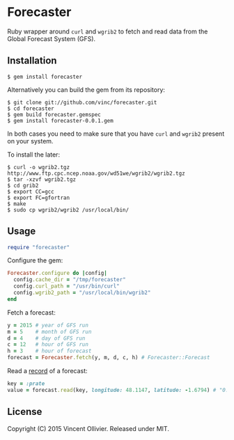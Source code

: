 Forecaster
==========

Ruby wrapper around `curl` and `wgrib2` to fetch and read data from the Global
Forecast System (GFS).


Installation
------------

    $ gem install forecaster

Alternatively you can build the gem from its repository:

    $ git clone git://github.com/vinc/forecaster.git
    $ cd forecaster
    $ gem build forecaster.gemspec
    $ gem install forecaster-0.0.1.gem

In both cases you need to make sure that you have `curl` and `wgrib2` present
on your system.

To install the later:

    $ curl -o wgrib2.tgz http://www.ftp.cpc.ncep.noaa.gov/wd51we/wgrib2/wgrib2.tgz
    $ tar -xzvf wgrib2.tgz
    $ cd grib2
    $ export CC=gcc
    $ export FC=gfortran
    $ make
    $ sudo cp wgrib2/wgrib2 /usr/local/bin/

Usage
-----

```ruby
require "forecaster"
```

Configure the gem:

```ruby
Forecaster.configure do |config|
  config.cache_dir = "/tmp/forecaster"
  config.curl_path = "/usr/bin/curl"
  config.wgrib2_path = "/usr/local/bin/wgrib2"
end
```

Fetch a forecast:

```ruby
y = 2015 # year of GFS run
m = 5    # month of GFS run
d = 4    # day of GFS run
c = 12   # hour of GFS run
h = 3    # hour of forecast
forecast = Forecaster.fetch(y, m, d, c, h) # Forecaster::Forecast
```

Read a [record][1] of a forecast:

```ruby
key = :prate
value = forecast.read(key, longitude: 48.1147, latitude: -1.6794) # "0.000163"
```

[1]: http://www.nco.ncep.noaa.gov/pmb/products/gfs/gfs_upgrade/gfs.t06z.pgrb2.0p25.f006.shtml


License
-------

Copyright (C) 2015 Vincent Ollivier. Released under MIT.
